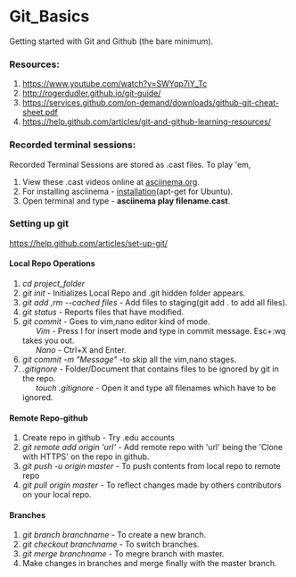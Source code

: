 # Git_Basics

Getting started with Git and Github (the bare minimum).

### Resources:
1. https://www.youtube.com/watch?v=SWYqp7iY_Tc
2. http://rogerdudler.github.io/git-guide/
3. https://services.github.com/on-demand/downloads/github-git-cheat-sheet.pdf
4. https://help.github.com/articles/git-and-github-learning-resources/

### Recorded terminal sessions:

Recorded Terminal Sessions are stored as .cast files.
To play 'em,
1. View these .cast videos online at [asciinema.org](https://asciinema.org/~sharansundar).
2. For installing asciinema  -  [installation](https://asciinema.org/docs/installation)(apt-get for Ubuntu).
3. Open terminal and type -  **asciinema play filename.cast**.


### Setting up git
https://help.github.com/articles/set-up-git/


#### Local Repo Operations
1.  *cd project_folder*
2.  *git init* - Initializes Local Repo and .git hidden folder appears.
3.  *git add <filename>,rm --cached files* - Add files to staging(git add . to add all files).
4.  *git status*  - Reports files that have modified.
5.  *git commit* - Goes to vim,nano editor kind of mode.<br/>
 &nbsp;&nbsp;&nbsp;&nbsp;&nbsp;&nbsp;*Vim* - Press I for insert mode and type in commit message. Esc+:wq takes you out.<br/>
 &nbsp;&nbsp;&nbsp;&nbsp;&nbsp;&nbsp;*Nano* - Ctrl+X and Enter.<br/>
6.  *git commit -m "Message"* -to skip all the vim,nano stages.
7. *.gitignore* - Folder/Document that contains files to be ignored by git in the repo.<br/>
 &nbsp;&nbsp;&nbsp;&nbsp;&nbsp;&nbsp;*touch .gitignore* - Open it and type all filenames which have to be ignored.


#### Remote Repo-github

1. Create repo in github - Try .edu accounts
2. *git remote add origin 'url'* - Add remote repo with 'url' being the 'Clone with HTTPS' on the repo in github.
3. *git push -u origin master* - To push contents from local repo to remote repo
4. *git pull origin master* - To reflect changes made by others contributors on your local repo.

#### Branches
1. *git branch branchname* - To create a new branch.
2. *git checkout branchname* - To switch branches.
3. *git merge branchname* - To megre branch with master.
4. Make changes in branches and merge finally with the master branch.
